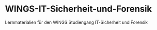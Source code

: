 # WINGS-IT-Sicherheit-und-Forensik
Lernmaterialien für den WINGS Studiengang IT-Sicherheit und Forensik 
